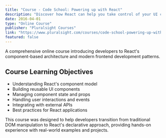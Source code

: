 ```yaml
---
title: "Course - Code School: Powering up with React"
description: "Discover how React can help you take control of your UI code with composable user interfaces."
date: 2016-04-01
type: "Online Course"
publisher: "Pluralsight Courses"
link: "https://www.pluralsight.com/courses/code-school-powering-up-with-react"
featured: false
---
```


A comprehensive online course introducing developers to React's component-based architecture and modern frontend development patterns.

## Course Learning Objectives

- Understanding React's component model
- Building reusable UI components
- Managing component state and props
- Handling user interactions and events
- Integrating with external APIs
- Best practices for React applications

This course was designed to help developers transition from traditional DOM manipulation to React's declarative approach, providing hands-on experience with real-world examples and projects.
